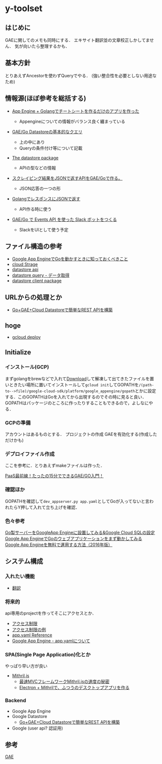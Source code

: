 # y-toolset
## はじめに
GAEに関してのメモも同時にする．
エキサイト翻訳並の文章校正しかしてません．
気が向いたら整理するかも．

## 基本方針
とりあえずAncestorを使わずQueryでやる．
(強い整合性を必要としない用途なため)

## 情報源(ほぼ参考を総括する)
* [App Engine + Golangでチートシートを作るだけのアプリを作った](http://twinbird-htn.hatenablog.com/entry/2017/01/06/180815)
	* Appengineについての情報がバランス良く纏まっている
* [GAE/Go Datastoreの基本的なクエリ](http://knightso.hateblo.jp/entry/2014/05/26/103458)
	* 上の中にあり
	* Queryの条件付け等について記載
* [The datastore package](https://cloud.google.com/appengine/docs/standard/go/datastore/reference#NewKey)
	* APIの型などの情報

* [スクレイピング結果をJSONで返すAPIをGAE/Goで作る。](http://qiita.com/CST_negi/items/ce81fde4dc910e063e61)
	* JSON応答の一つの形
* [GolangでレスポンスにJSONで返す](http://konboi.hatenablog.com/entry/2014/09/23/172756)
	* API作る時に使う
* [GAE/Go で Events API を使った Slack ボットをつくる](http://qiita.com/nirasan/items/3060260a63202638f0f4)
	* SlackをUIとして使う予定




## ファイル構造の参考
* [Google App EngineでGoを動かすときに知っておくべきこと](http://motemen.hatenablog.com/entry/2016/11/gae-go-building#アプリケーションを構成するパッケージの置き場所とインポート)
* [cloud Strage](http://otiai10.hatenablog.com/entry/2016/04/03/015038)
* [datastore api](https://cloud.google.com/appengine/docs/standard/go/datastore/reference#Key)
* [datastore query - データ取得](http://knightso.hateblo.jp/entry/2014/05/26/103458)
* [datastore client package](https://cloud.google.com/datastore/docs/reference/libraries?hl=ja)

## URLからの処理とか
* [Go+GAE+Cloud Datastoreで簡単なREST APIを構築](http://qiita.com/silverfox/items/81769425e51f24e676d2)

## hoge 
* [gcloud deploy](https://cloud.google.com/appengine/docs/standard/go/tools/uploadinganapp)




## Initialize
### インストール(GCP)
まずgolangをbrewなどで入れて[Download](https://cloud.google.com/sdk/)して解凍して出てきたファイルを置いときたい場所に置いてインストールして`gcloud init`してGOPATHを`/(path-to-->file)/google-cloud-sdk/platform/google_appengine/gopath`とかに設定する．このGOPATHはGoを入れてから出現するのでその時に見ると良い．GOPATHはパッケージのところに作ったりすることもできるので，よしなにやる．


### GCPの準備
アカウントはあるものとする．
プロジェクトの作成
GAEを有効化する(作成しただけかも)


### デプロイファイル作成
ここを参考に．とりあえずmakeファイルは作った．

[PaaS最前線！たったの15分でできるGAE/GO入門！](http://www.apps-gcp.com/gae-go-gettingstart-01/#i-4)


### 確認ほか
GOPATHを確認して`dev_appserver.py app.yaml`としてGoが入ってないと言われたらY押して入れて立ち上げを確認．


### 色々参考
[Go製サーバーをGoogleApp Engineに設置してみる&Google Cloud SQLの設定](http://onga-tec.hatenadiary.jp/entry/2016/08/13/032441)
[Google App EngineでGoのウェブアプリケーションをまず動かしてみる](http://qiita.com/taizo/items/845fcfc58cfd0b30020a)
[Google App Engineを無料で運用する方法（2016年版）](http://koni.hateblo.jp/entry/2016/01/06/130613)


## システム構成
### 入れたい機能
* [翻訳](https://soarcode.jp/posts/264)

### 将来的
api専用のprojectを作ってそこにアクセスとか．

* [アクセス制限](http://www.apps-gcp.com/gae-go-rest-api-1/)
* [アクセス制限の例](https://github.com/AustenConrad/go-lang-example-wiki-app/blob/master/app.yaml)
* [app.yaml Reference](https://cloud.google.com/appengine/docs/standard/go/config/appref)
* [Google App Engine - app.yamlについて](http://dackdive.hateblo.jp/entry/2015/03/14/225139)


### SPA(Single Page Application)化とか
やっぱり早い方が良い

* [Mithril.js](http://mithril-ja.js.org)
	* [最速MVCフレームワークMithril.jsの速度の秘密](http://qiita.com/shibukawa/items/890d24874655439932ec)
	* [Electron + Mithrilで、ふつうのデスクトップアプリを作る](http://qiita.com/shibukawa/items/e1836a8c98413448f746)


### Backend
* Google App Engine
* Google Datastore
	* [Go+GAE+Cloud Datastoreで簡単なREST APIを構築](http://qiita.com/silverfox/items/81769425e51f24e676d2)
* Google (user api? 認証用)



## 参考
[GAE](https://github.com/keitarog/foodle)
